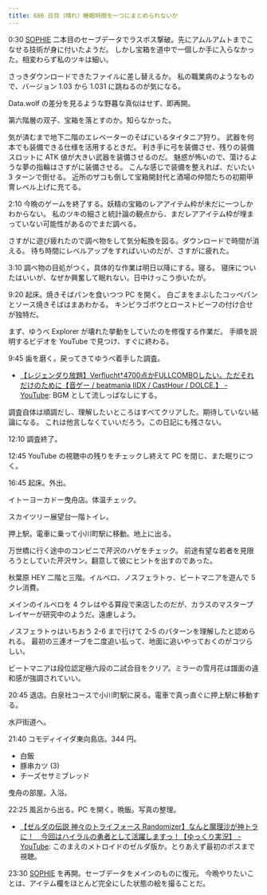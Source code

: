 ```yaml
---
title: 686 日目（晴れ）睡眠時間を一つにまとめられないか
---
```


0:30 [SOPHIE][dtp22] 二本目のセーブデータでラスボス撃破。先にアムルアムトまでこなせる技術が身に付いたようだ。
しかし宝箱を道中で一個しか手に入らなかった。相変わらず私のツキは細い。

さっきダウンロードできたファイルに差し替えるか。
私の職業病のようなもので、バージョン 1.03 から 1.031 に跳ねるのが気になる。

Data.wolf の差分を見るような野暮な真似はせず、即再開。

第六階層の双子、宝箱を落とすのか。知らなかった。

気が済むまで地下二階のエレベーターのそばにいるタイタニア狩り。
武器を何本でも装備できる仕様を活用するときだ。
利き手に弓を装備させ、残りの装備スロットに ATK 値が大きい武器を装備させるのだ。
魅惑が怖いので、蕩けるような夢の指輪はさすがに装備させる。
こんな感じで装備を整えれば、だいたい 3 ターンで倒せる。
近所のザコも倒して宝箱開封代と酒場の仲間たちの初期甲冑レベル上げに充てる。

2:10 今晩のゲームを終了する。妖精の宝箱のレアアイテム枠が未だに一つしかわからない。
私のツキの細さと統計論の観点から、まだレアアイテム枠が埋まっていない可能性があるのでまだ調べる。

さすがに遊び疲れたので調べ物をして気分転換を図る。ダウンロードで時間が消える。
待ち時間にレベルアップをすればいいのだが、さすがに疲れた。

3:10 調べ物の目処がつく。具体的な作業は明日以降にする。寝る。
寝床についたはいいが、なぜか興奮して眠れない。日中けっこう歩いたが。

9:20 起床。焼きそばパンを食いつつ PC を開く。
白ごまをまぶしたコッペパンとソース焼きそばはまあわかる。
キンピラゴボウとローストビーフの付け合せが独特だ。

まず、ゆうべ Explorer が壊れた挙動をしていたのを修復する作業だ。
手順を説明するビデオを YouTube で見つけ、すぐに終わる。

9:45 歯を磨く。戻ってきてゆうべ着手した調査。

* [【レジェンダり放題】Verflucht†4700点かFULLCOMBOしたい。ただそれだけのために【音ゲー / beatmania IIDX / CastHour / DOLCE.】 - YouTube](https://www.youtube.com/watch?v=1VTqb0vClGM):
  BGM として流しっぱなしにする。

調査自体は順調だし、理解したいところはすべてクリアした。期待していない結論になる。
これは他言しなくていいだろう。この日記にも残さない。

12:10 調査終了。

12:45 YouTube の視聴中の残りをチェックし終えて PC を閉じ、また眠りにつく。

16:45 起床。外出。

イトーヨーカドー曳舟店。体温チェック。

スカイツリー展望台一階トイレ。

押上駅。電車に乗って小川町駅に移動。地上に出る。

万世橋に行く途中のコンビニで芹沢のハゲをチェック。
前途有望な若者を見限ろうとしていた芹沢サン。翻意して彼にヒントを出すのであった。

秋葉原 HEY 二階と三階。イルベロ、ノスフェラトゥ、ビートマニアを遊んで 5 クレ消費。

メインのイルベロを 4 クレはやる算段で来店したのだが、カラスのマスタープレイヤーが研究中のようだ。遠慮しよう。

ノスフェラトゥはいちおう 2-6 まで行けて 2-5 のパターンを理解したと認められる。
最初の三連オーブを二度追い払って、地面に追いやっておくのがコツらしい。

ビートマニアは段位認定極六段の二試合目をクリア。ミラーの雪月花は譜面の違和感が強調されていい。

20:45 退店。白泉社コースで小川町駅に戻る。電車で真っ直ぐに押上駅に移動する。

水戸街道へ。

21:40 コモディイイダ東向島店。344 円。

* 白飯
* 豚串カツ (3)
* チーズセサミブレッド

曳舟の部屋。入浴。

22:25 風呂から出る。PC を開く。晩飯。写真の整理。

* [【ゼルダの伝説 神々のトライフォース Randomizer】なんと魔理沙が神トラに！　今回はハイラルの勇者として活躍しますっ！【ゆっくり実況】 - YouTube](https://www.youtube.com/watch?v=XzIxDatNlMg):
  このまえのメトロイドのゼルダ版か。とりあえず最初のボスまで視聴。

23:30 [SOPHIE][dtp22] を再開。セーブデータをメインのものに復元。
今晩やりたいことは、アイテム欄をほとんど完全にした状態の絵を撮ることだ。

[dtp22]: https://wodifes.net/game/show/469
